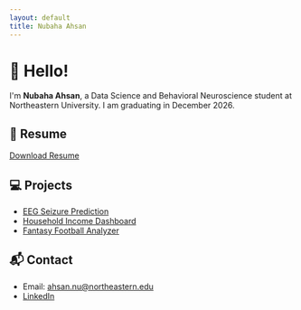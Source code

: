 ```yaml
---
layout: default
title: Nubaha Ahsan
---
```


# 👋 Hello!

I'm **Nubaha Ahsan**, a Data Science and Behavioral Neuroscience student at Northeastern University. I am graduating in December 2026. 

## 📄 Resume

[Download Resume](resume.pdf)

## 💻 Projects

- [EEG Seizure Prediction](https://github.com/yourusername/seizure-prediction)
- [Household Income Dashboard](https://github.com/yourusername/income-visualization)
- [Fantasy Football Analyzer](https://github.com/yourusername/fantasy-football)

## 📬 Contact

- Email: ahsan.nu@northeastern.edu  
- [LinkedIn](https://www.linkedin.com/in/nubaha-ahsan)
